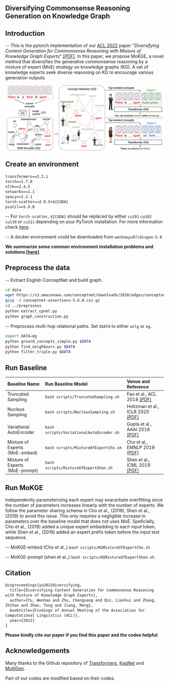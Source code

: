 ## Diversifying Commonsense Reasoning Generation on Knowledge Graph

## Introduction

-- This is the pytorch implementation of our [ACL 2022](https://www.2022.aclweb.org/) paper "*Diversifying Content Generation for Commonsense Reasoning with Mixture of Knowledge Graph Experts*" [\[PDF\]](https://arxiv.org/abs/2203.07285). 
In this paper, we propose MoKGE, a novel method that diversifies the generative commonsense reasoning by a mixture of expert (MoE) strategy on knowledge graphs (KG). 
A set of knowledge experts seek diverse reasoning on KG to encourage various generation outputs.

<img src="logits/MoKGE.jpg" width="800" align=center> 

## Create an environment

```
transformers==3.3.1
torch==1.7.0
nltk==3.4.5
networkx==2.1
spacy==2.2.1
torch-scatter==2.0.5+${CUDA}
psutil==5.9.0
```

-- For `torch-scatter`, `${CUDA}` should be replaced by either `cu101` `cu102` `cu110` or `cu111` depending on your PyTorch installation. For more information check [here](https://github.com/rusty1s/pytorch_scatter).

-- A docker environment could be downloaded from `wenhaoyu97/divgen:5.0`

**We summarize some common environment installation problems and solutions [\[here\]](logits/EnvIssues.pdf)**.

## Preprocess the data

-- Extract English ConceptNet and build graph.

```bash
cd data
wget https://s3.amazonaws.com/conceptnet/downloads/2018/edges/conceptnet-assertions-5.6.0.csv.gz
gzip -d conceptnet-assertions-5.6.0.csv.gz
cd ../preprocess
python extract_cpnet.py
python graph_construction.py
```

-- Preprocess multi-hop relational paths. Set `$DATA` to either `anlg` or `eg`.

```bash
export DATA=eg
python ground_concepts_simple.py $DATA
python find_neighbours.py $DATA
python filter_triple.py $DATA
```

## Run Baseline

| Baseline Name | Run Baseline Model | Venue and Reference |
| :--- | :--- | :--- |
| Truncated Sampling | `bash scripts/TruncatedSampling.sh` | Fan et al., ACL 2018 [\[PDF\]](https://aclanthology.org/P18-1082.pdf) |
| Nucleus Sampling | `bash scripts/NucleusSampling.sh` | Holtzman et al., ICLR 2020 [\[PDF\]](https://openreview.net/forum?id=rygGQyrFvH) |
| Variational AutoEncoder | `bash scripts/VariationalAutoEncoder.sh` | Gupta et al., AAAI 2018 [\[PDF\]](https://ojs.aaai.org/index.php/AAAI/article/view/11956) |
| Mixture of Experts <br /> (MoE-embed) | `bash scripts/MixtureOfExpertCho.sh` | Cho et al., EMNLP 2019 [\[PDF\]](https://aclanthology.org/D19-1308/) |
| Mixture of Experts <br /> (MoE-prompt) | `bash scripts/MixtureOfExpertShen.sh` | Shen et al., ICML 2019 [\[PDF\]](http://proceedings.mlr.press/v97/shen19c.html) |

## Run MoKGE

Independently parameterizing each expert may exacerbate overfitting since the number of parameters increases linearly with the number of experts. We follow the parameter sharing schema in Cho et al., (2019); Shen et al., (2019) to avoid this issue. This only requires a negligible increase in parameters over the baseline model that does not uses MoE. Speficially, Cho et al., (2019) added a unique expert embedding to each input token, while Shen et al., (2019) added an expert prefix token before the input text sequence.

-- MoKGE-embed (Cho et al.,) `bash scripts/KGMixtureOfExpertCho.sh`

-- MoKGE-prompt (shen et al.,) `bash scripts/KGMixtureOfExpertShen.sh`

## Citation

```
@inproceedings{yu2022diversifying,
  title={Diversifying Content Generation for Commonsense Reasoning with Mixture of Knowledge Graph Experts},
  author={Yu, Wenhao and Zhu, Chenguang and Qin, Lianhui and Zhang, Zhihan and Zhao, Tong and Jiang, Meng},
  booktitle={Findings of Annual Meeting of the Association for Computational Linguistics (ACL)},
  year={2022}
}
```

**Please kindly cite our paper if you find this paper and the codes helpful.**

## Acknowledgements

Many thanks to the Github repository of [Transformers](https://github.com/huggingface/transformers), [KagNet](https://github.com/INK-USC/KagNet) and [MultiGen](https://github.com/cdjhz/multigen). 

Part of our codes are modified based on their codes.
